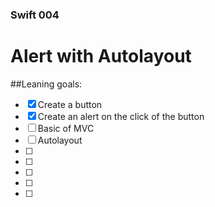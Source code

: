 ### Swift 004

# Alert with Autolayout

##Leaning goals:
- [x] Create a button
- [x] Create an alert on the click of the button
- [ ] Basic of MVC
- [ ] Autolayout
- [ ] 
- [ ] 
- [ ] 
- [ ] 
- [ ] 
